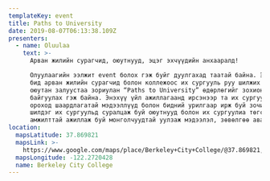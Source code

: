 ```yaml
---
templateKey: event
title: Paths to University
date: 2019-08-07T06:13:38.109Z
presenters:
  - name: Oluulaa
    text: >-
      Арван жилийн сурагчид, оюутнууд, эцэг эхчүүдийн анхааралд!

      Олуулаагийн ээлжит event болох гэж буйг дуулгахад таатай байна. Энэ удаад
      бид арван жилийн сурагчид болон коллежоос их сургууль руу шилжих гэж буй
      оюутан залуустаа зориулан “Paths to University” өдөрлөгийг зохион
      байгуулах гэж байна. Энэхүү үйл ажиллагаанд ирсэнээр та их сургууль руу
      ороход шаардлагатай мэдээллүүд болон бидний урилгаар ирж буй зочид болох
      шилдэг их сургуульд суралцаж буй оюутнууд болон их сургуулиа төгсөн
      амжилттай ажиллаж буй монголчуудтай уулзаж мэдээлэл, зөвөлгөө авах юм.
location:
  mapsLatitude: 37.869821
  mapsLink: >-
    https://www.google.com/maps/place/Berkeley+City+College/@37.869821,-122.2720428,17z/data=!4m13!1m7!3m6!1s0x80857e9c2299506f:0xfe9373d73f4cfd1e!2s2050+Center+St,+Berkeley,+CA+94704!3b1!8m2!3d37.8698168!4d-122.2698541!3m4!1s0x80857dcd5d4c542b:0xa25653e7bffe79b6!8m2!3d37.8698172!4d-122.2698332
  mapsLongitude: -122.2720428
  name: Berkeley City College
---
```


